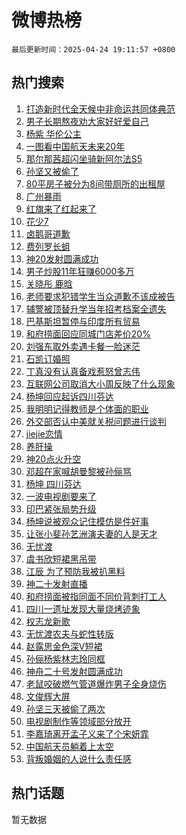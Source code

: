# 微博热榜

`最后更新时间：2025-04-24 19:11:57 +0800`

## 热门搜索

1. [打造新时代全天候中非命运共同体典范](https://m.weibo.cn/search?containerid=100103type%3D1%26t%3D10%26q%3D%23%E6%89%93%E9%80%A0%E6%96%B0%E6%97%B6%E4%BB%A3%E5%85%A8%E5%A4%A9%E5%80%99%E4%B8%AD%E9%9D%9E%E5%91%BD%E8%BF%90%E5%85%B1%E5%90%8C%E4%BD%93%E5%85%B8%E8%8C%83%23&stream_entry_id=51&isnewpage=1&extparam=seat%3D1%26dgr%3D0%26pos%3D0%26stream_entry_id%3D51%26c_type%3D51%26filter_type%3Drealtimehot%26cate%3D10103%26q%3D%2523%25E6%2589%2593%25E9%2580%25A0%25E6%2596%25B0%25E6%2597%25B6%25E4%25BB%25A3%25E5%2585%25A8%25E5%25A4%25A9%25E5%2580%2599%25E4%25B8%25AD%25E9%259D%259E%25E5%2591%25BD%25E8%25BF%2590%25E5%2585%25B1%25E5%2590%258C%25E4%25BD%2593%25E5%2585%25B8%25E8%258C%2583%2523%26display_time%3D1745493115%26pre_seqid%3D17454931158450322228631)
1. [男子长期熬夜劝大家好好爱自己](https://m.weibo.cn/search?containerid=100103type%3D1%26t%3D10%26q%3D%23%E7%94%B7%E5%AD%90%E9%95%BF%E6%9C%9F%E7%86%AC%E5%A4%9C%E5%8A%9D%E5%A4%A7%E5%AE%B6%E5%A5%BD%E5%A5%BD%E7%88%B1%E8%87%AA%E5%B7%B1%23&stream_entry_id=31&isnewpage=1&extparam=seat%3D1%26filter_type%3Drealtimehot%26lcate%3D5001%26band_rank%3D1%26cate%3D5001%26q%3D%2523%25E7%2594%25B7%25E5%25AD%2590%25E9%2595%25BF%25E6%259C%259F%25E7%2586%25AC%25E5%25A4%259C%25E5%258A%259D%25E5%25A4%25A7%25E5%25AE%25B6%25E5%25A5%25BD%25E5%25A5%25BD%25E7%2588%25B1%25E8%2587%25AA%25E5%25B7%25B1%2523%26dgr%3D0%26pos%3D0%26stream_entry_id%3D31%26realpos%3D1%26flag%3D1%26c_type%3D31%26display_time%3D1745493115%26pre_seqid%3D17454931158450322228631)
1. [杨紫 华伦公主](https://m.weibo.cn/search?containerid=100103type%3D1%26t%3D10%26q%3D%E6%9D%A8%E7%B4%AB+%E5%8D%8E%E4%BC%A6%E5%85%AC%E4%B8%BB&stream_entry_id=31&isnewpage=1&extparam=seat%3D1%26filter_type%3Drealtimehot%26lcate%3D5001%26band_rank%3D2%26cate%3D5001%26q%3D%25E6%259D%25A8%25E7%25B4%25AB%2520%25E5%258D%258E%25E4%25BC%25A6%25E5%2585%25AC%25E4%25B8%25BB%26dgr%3D0%26pos%3D1%26stream_entry_id%3D31%26realpos%3D2%26flag%3D1%26c_type%3D31%26display_time%3D1745493115%26pre_seqid%3D17454931158450322228631)
1. [一图看中国航天未来20年](https://m.weibo.cn/search?containerid=100103type%3D1%26t%3D10%26q%3D%23%E4%B8%80%E5%9B%BE%E7%9C%8B%E4%B8%AD%E5%9B%BD%E8%88%AA%E5%A4%A9%E6%9C%AA%E6%9D%A520%E5%B9%B4%23&stream_entry_id=31&isnewpage=1&extparam=seat%3D1%26filter_type%3Drealtimehot%26lcate%3D5001%26band_rank%3D3%26cate%3D5001%26q%3D%2523%25E4%25B8%2580%25E5%259B%25BE%25E7%259C%258B%25E4%25B8%25AD%25E5%259B%25BD%25E8%2588%25AA%25E5%25A4%25A9%25E6%259C%25AA%25E6%259D%25A520%25E5%25B9%25B4%2523%26dgr%3D0%26pos%3D2%26stream_entry_id%3D31%26realpos%3D3%26flag%3D1%26c_type%3D31%26display_time%3D1745493115%26pre_seqid%3D17454931158450322228631)
1. [那尔那茜超闪坐骑新阿尔法S5](https://m.weibo.cn/search?containerid=100103type%3D1%26t%3D10%26q%3D%23%E9%82%A3%E5%B0%94%E9%82%A3%E8%8C%9C%E8%B6%85%E9%97%AA%E5%9D%90%E9%AA%91%E6%96%B0%E9%98%BF%E5%B0%94%E6%B3%95S5%23&stream_entry_id=31&isnewpage=1&extparam=seat%3D1%26filter_type%3Drealtimehot%26lcate%3D5001%26c_type%3D31%26cate%3D5001%26q%3D%2523%25E9%2582%25A3%25E5%25B0%2594%25E9%2582%25A3%25E8%258C%259C%25E8%25B6%2585%25E9%2597%25AA%25E5%259D%2590%25E9%25AA%2591%25E6%2596%25B0%25E9%2598%25BF%25E5%25B0%2594%25E6%25B3%2595S5%2523%26dgr%3D0%26pos%3D3%26stream_entry_id%3D31%26adid%3D283974%26topic_ad%3D1%26band_rank%3D4%26is_ad_pos%3D1%26display_time%3D1745493115%26pre_seqid%3D17454931158450322228631)
1. [孙坚又被偷了](https://m.weibo.cn/search?containerid=100103type%3D1%26t%3D10%26q%3D%23%E5%AD%99%E5%9D%9A%E5%8F%88%E8%A2%AB%E5%81%B7%E4%BA%86%23&stream_entry_id=31&isnewpage=1&extparam=seat%3D1%26filter_type%3Drealtimehot%26lcate%3D5001%26band_rank%3D4%26cate%3D5001%26q%3D%2523%25E5%25AD%2599%25E5%259D%259A%25E5%258F%2588%25E8%25A2%25AB%25E5%2581%25B7%25E4%25BA%2586%2523%26dgr%3D0%26pos%3D4%26stream_entry_id%3D31%26realpos%3D4%26flag%3D1%26c_type%3D31%26display_time%3D1745493115%26pre_seqid%3D17454931158450322228631)
1. [80平房子被分为8间带厕所的出租屋](https://m.weibo.cn/search?containerid=100103type%3D1%26t%3D10%26q%3D%2380%E5%B9%B3%E6%88%BF%E5%AD%90%E8%A2%AB%E5%88%86%E4%B8%BA8%E9%97%B4%E5%B8%A6%E5%8E%95%E6%89%80%E7%9A%84%E5%87%BA%E7%A7%9F%E5%B1%8B%23&stream_entry_id=31&isnewpage=1&extparam=seat%3D1%26filter_type%3Drealtimehot%26lcate%3D5001%26band_rank%3D5%26cate%3D5001%26q%3D%252380%25E5%25B9%25B3%25E6%2588%25BF%25E5%25AD%2590%25E8%25A2%25AB%25E5%2588%2586%25E4%25B8%25BA8%25E9%2597%25B4%25E5%25B8%25A6%25E5%258E%2595%25E6%2589%2580%25E7%259A%2584%25E5%2587%25BA%25E7%25A7%259F%25E5%25B1%258B%2523%26dgr%3D0%26pos%3D5%26stream_entry_id%3D31%26realpos%3D5%26flag%3D1%26c_type%3D31%26display_time%3D1745493115%26pre_seqid%3D17454931158450322228631)
1. [广州暴雨](https://m.weibo.cn/search?containerid=100103type%3D1%26t%3D10%26q%3D%E5%B9%BF%E5%B7%9E%E6%9A%B4%E9%9B%A8&stream_entry_id=31&isnewpage=1&extparam=seat%3D1%26filter_type%3Drealtimehot%26lcate%3D5001%26band_rank%3D6%26cate%3D5001%26q%3D%25E5%25B9%25BF%25E5%25B7%259E%25E6%259A%25B4%25E9%259B%25A8%26dgr%3D0%26pos%3D6%26stream_entry_id%3D31%26realpos%3D6%26flag%3D1%26c_type%3D31%26display_time%3D1745493115%26pre_seqid%3D17454931158450322228631)
1. [红旗来了红起来了](https://m.weibo.cn/search?containerid=100103type%3D1%26t%3D10%26q%3D%23%E7%BA%A2%E6%97%97%E6%9D%A5%E4%BA%86%E7%BA%A2%E8%B5%B7%E6%9D%A5%E4%BA%86%23&stream_entry_id=31&isnewpage=1&extparam=seat%3D1%26filter_type%3Drealtimehot%26lcate%3D5001%26c_type%3D31%26cate%3D5001%26q%3D%2523%25E7%25BA%25A2%25E6%2597%2597%25E6%259D%25A5%25E4%25BA%2586%25E7%25BA%25A2%25E8%25B5%25B7%25E6%259D%25A5%25E4%25BA%2586%2523%26dgr%3D0%26pos%3D7%26stream_entry_id%3D31%26adid%3D283701%26topic_ad%3D1%26band_rank%3D7%26is_ad_pos%3D1%26display_time%3D1745493115%26pre_seqid%3D17454931158450322228631)
1. [花少7](https://m.weibo.cn/search?containerid=100103type%3D1%26t%3D10%26q%3D%E8%8A%B1%E5%B0%917&stream_entry_id=31&isnewpage=1&extparam=seat%3D1%26filter_type%3Drealtimehot%26lcate%3D5001%26band_rank%3D7%26cate%3D5001%26q%3D%25E8%258A%25B1%25E5%25B0%25917%26dgr%3D0%26pos%3D8%26stream_entry_id%3D31%26realpos%3D7%26flag%3D1%26c_type%3D31%26display_time%3D1745493115%26pre_seqid%3D17454931158450322228631)
1. [卤鹅哥道歉](https://m.weibo.cn/search?containerid=100103type%3D1%26t%3D10%26q%3D%23%E5%8D%A4%E9%B9%85%E5%93%A5%E9%81%93%E6%AD%89%23&stream_entry_id=31&isnewpage=1&extparam=seat%3D1%26filter_type%3Drealtimehot%26lcate%3D5001%26band_rank%3D8%26cate%3D5001%26q%3D%2523%25E5%258D%25A4%25E9%25B9%2585%25E5%2593%25A5%25E9%2581%2593%25E6%25AD%2589%2523%26dgr%3D0%26pos%3D9%26stream_entry_id%3D31%26realpos%3D8%26flag%3D2%26c_type%3D31%26display_time%3D1745493115%26pre_seqid%3D17454931158450322228631)
1. [费列罗长蛆](https://m.weibo.cn/search?containerid=100103type%3D1%26t%3D10%26q%3D%E8%B4%B9%E5%88%97%E7%BD%97%E9%95%BF%E8%9B%86&stream_entry_id=31&isnewpage=1&extparam=seat%3D1%26filter_type%3Drealtimehot%26lcate%3D5001%26band_rank%3D9%26cate%3D5001%26q%3D%25E8%25B4%25B9%25E5%2588%2597%25E7%25BD%2597%25E9%2595%25BF%25E8%259B%2586%26dgr%3D0%26pos%3D10%26stream_entry_id%3D31%26realpos%3D9%26flag%3D0%26c_type%3D31%26display_time%3D1745493115%26pre_seqid%3D17454931158450322228631)
1. [神20发射圆满成功](https://m.weibo.cn/search?containerid=100103type%3D1%26t%3D10%26q%3D%23%E7%A5%9E20%E5%8F%91%E5%B0%84%E5%9C%86%E6%BB%A1%E6%88%90%E5%8A%9F%23&stream_entry_id=31&isnewpage=1&extparam=seat%3D1%26filter_type%3Drealtimehot%26lcate%3D5001%26band_rank%3D10%26cate%3D5001%26q%3D%2523%25E7%25A5%259E20%25E5%258F%2591%25E5%25B0%2584%25E5%259C%2586%25E6%25BB%25A1%25E6%2588%2590%25E5%258A%259F%2523%26dgr%3D0%26pos%3D11%26stream_entry_id%3D31%26realpos%3D10%26flag%3D1%26c_type%3D31%26display_time%3D1745493115%26pre_seqid%3D17454931158450322228631)
1. [男子炒股11年狂赚6000多万](https://m.weibo.cn/search?containerid=100103type%3D1%26t%3D10%26q%3D%23%E7%94%B7%E5%AD%90%E7%82%92%E8%82%A111%E5%B9%B4%E7%8B%82%E8%B5%9A6000%E5%A4%9A%E4%B8%87%23&stream_entry_id=31&isnewpage=1&extparam=seat%3D1%26filter_type%3Drealtimehot%26lcate%3D5001%26band_rank%3D11%26cate%3D5001%26q%3D%2523%25E7%2594%25B7%25E5%25AD%2590%25E7%2582%2592%25E8%2582%25A111%25E5%25B9%25B4%25E7%258B%2582%25E8%25B5%259A6000%25E5%25A4%259A%25E4%25B8%2587%2523%26dgr%3D0%26pos%3D12%26stream_entry_id%3D31%26realpos%3D11%26flag%3D1%26c_type%3D31%26display_time%3D1745493115%26pre_seqid%3D17454931158450322228631)
1. [关晓彤 鹿晗](https://m.weibo.cn/search?containerid=100103type%3D1%26t%3D10%26q%3D%E5%85%B3%E6%99%93%E5%BD%A4+%E9%B9%BF%E6%99%97&stream_entry_id=31&isnewpage=1&extparam=seat%3D1%26filter_type%3Drealtimehot%26lcate%3D5001%26band_rank%3D12%26cate%3D5001%26q%3D%25E5%2585%25B3%25E6%2599%2593%25E5%25BD%25A4%2520%25E9%25B9%25BF%25E6%2599%2597%26dgr%3D0%26pos%3D13%26stream_entry_id%3D31%26realpos%3D12%26flag%3D2%26c_type%3D31%26display_time%3D1745493115%26pre_seqid%3D17454931158450322228631)
1. [老师要求犯错学生当众道歉不该成被告](https://m.weibo.cn/search?containerid=100103type%3D1%26t%3D10%26q%3D%E8%80%81%E5%B8%88%E8%A6%81%E6%B1%82%E7%8A%AF%E9%94%99%E5%AD%A6%E7%94%9F%E5%BD%93%E4%BC%97%E9%81%93%E6%AD%89%E4%B8%8D%E8%AF%A5%E6%88%90%E8%A2%AB%E5%91%8A&stream_entry_id=31&isnewpage=1&extparam=seat%3D1%26filter_type%3Drealtimehot%26lcate%3D5001%26band_rank%3D13%26cate%3D5001%26q%3D%25E8%2580%2581%25E5%25B8%2588%25E8%25A6%2581%25E6%25B1%2582%25E7%258A%25AF%25E9%2594%2599%25E5%25AD%25A6%25E7%2594%259F%25E5%25BD%2593%25E4%25BC%2597%25E9%2581%2593%25E6%25AD%2589%25E4%25B8%258D%25E8%25AF%25A5%25E6%2588%2590%25E8%25A2%25AB%25E5%2591%258A%26dgr%3D0%26pos%3D14%26stream_entry_id%3D31%26realpos%3D13%26flag%3D1%26c_type%3D31%26display_time%3D1745493115%26pre_seqid%3D17454931158450322228631)
1. [辅警被顶替升学当年招考档案全遗失](https://m.weibo.cn/search?containerid=100103type%3D1%26t%3D10%26q%3D%23%E8%BE%85%E8%AD%A6%E8%A2%AB%E9%A1%B6%E6%9B%BF%E5%8D%87%E5%AD%A6%E5%BD%93%E5%B9%B4%E6%8B%9B%E8%80%83%E6%A1%A3%E6%A1%88%E5%85%A8%E9%81%97%E5%A4%B1%23&stream_entry_id=31&isnewpage=1&extparam=seat%3D1%26filter_type%3Drealtimehot%26lcate%3D5001%26band_rank%3D14%26cate%3D5001%26q%3D%2523%25E8%25BE%2585%25E8%25AD%25A6%25E8%25A2%25AB%25E9%25A1%25B6%25E6%259B%25BF%25E5%258D%2587%25E5%25AD%25A6%25E5%25BD%2593%25E5%25B9%25B4%25E6%258B%259B%25E8%2580%2583%25E6%25A1%25A3%25E6%25A1%2588%25E5%2585%25A8%25E9%2581%2597%25E5%25A4%25B1%2523%26dgr%3D0%26pos%3D15%26stream_entry_id%3D31%26realpos%3D14%26flag%3D1%26c_type%3D31%26display_time%3D1745493115%26pre_seqid%3D17454931158450322228631)
1. [巴基斯坦暂停与印度所有贸易](https://m.weibo.cn/search?containerid=100103type%3D1%26t%3D10%26q%3D%23%E5%B7%B4%E5%9F%BA%E6%96%AF%E5%9D%A6%E6%9A%82%E5%81%9C%E4%B8%8E%E5%8D%B0%E5%BA%A6%E6%89%80%E6%9C%89%E8%B4%B8%E6%98%93%23&stream_entry_id=31&isnewpage=1&extparam=seat%3D1%26filter_type%3Drealtimehot%26lcate%3D5001%26band_rank%3D15%26cate%3D5001%26q%3D%2523%25E5%25B7%25B4%25E5%259F%25BA%25E6%2596%25AF%25E5%259D%25A6%25E6%259A%2582%25E5%2581%259C%25E4%25B8%258E%25E5%258D%25B0%25E5%25BA%25A6%25E6%2589%2580%25E6%259C%2589%25E8%25B4%25B8%25E6%2598%2593%2523%26dgr%3D0%26pos%3D16%26stream_entry_id%3D31%26realpos%3D15%26flag%3D1%26c_type%3D31%26display_time%3D1745493115%26pre_seqid%3D17454931158450322228631)
1. [和府捞面回应同城门店差价20%](https://m.weibo.cn/search?containerid=100103type%3D1%26t%3D10%26q%3D%23%E5%92%8C%E5%BA%9C%E6%8D%9E%E9%9D%A2%E5%9B%9E%E5%BA%94%E5%90%8C%E5%9F%8E%E9%97%A8%E5%BA%97%E5%B7%AE%E4%BB%B720%25%23&stream_entry_id=31&isnewpage=1&extparam=seat%3D1%26filter_type%3Drealtimehot%26lcate%3D5001%26band_rank%3D16%26cate%3D5001%26q%3D%2523%25E5%2592%258C%25E5%25BA%259C%25E6%258D%259E%25E9%259D%25A2%25E5%259B%259E%25E5%25BA%2594%25E5%2590%258C%25E5%259F%258E%25E9%2597%25A8%25E5%25BA%2597%25E5%25B7%25AE%25E4%25BB%25B720%2525%2523%26dgr%3D0%26pos%3D17%26stream_entry_id%3D31%26realpos%3D16%26flag%3D1%26c_type%3D31%26display_time%3D1745493115%26pre_seqid%3D17454931158450322228631)
1. [刘强东取外卖遇卡餐一脸迷茫](https://m.weibo.cn/search?containerid=100103type%3D1%26t%3D10%26q%3D%23%E5%88%98%E5%BC%BA%E4%B8%9C%E5%8F%96%E5%A4%96%E5%8D%96%E9%81%87%E5%8D%A1%E9%A4%90%E4%B8%80%E8%84%B8%E8%BF%B7%E8%8C%AB%23&stream_entry_id=31&isnewpage=1&extparam=seat%3D1%26filter_type%3Drealtimehot%26lcate%3D5001%26band_rank%3D17%26cate%3D5001%26q%3D%2523%25E5%2588%2598%25E5%25BC%25BA%25E4%25B8%259C%25E5%258F%2596%25E5%25A4%2596%25E5%258D%2596%25E9%2581%2587%25E5%258D%25A1%25E9%25A4%2590%25E4%25B8%2580%25E8%2584%25B8%25E8%25BF%25B7%25E8%258C%25AB%2523%26dgr%3D0%26pos%3D18%26stream_entry_id%3D31%26realpos%3D17%26flag%3D2%26c_type%3D31%26display_time%3D1745493115%26pre_seqid%3D17454931158450322228631)
1. [石凯订婚照](https://m.weibo.cn/search?containerid=100103type%3D1%26t%3D10%26q%3D%23%E7%9F%B3%E5%87%AF%E8%AE%A2%E5%A9%9A%E7%85%A7%23&stream_entry_id=31&isnewpage=1&extparam=seat%3D1%26filter_type%3Drealtimehot%26lcate%3D5001%26band_rank%3D18%26cate%3D5001%26q%3D%2523%25E7%259F%25B3%25E5%2587%25AF%25E8%25AE%25A2%25E5%25A9%259A%25E7%2585%25A7%2523%26dgr%3D0%26pos%3D19%26stream_entry_id%3D31%26realpos%3D18%26flag%3D2%26c_type%3D31%26display_time%3D1745493115%26pre_seqid%3D17454931158450322228631)
1. [丁真没有认真备戏惹怒曾志伟](https://m.weibo.cn/search?containerid=100103type%3D1%26t%3D10%26q%3D%E4%B8%81%E7%9C%9F%E6%B2%A1%E6%9C%89%E8%AE%A4%E7%9C%9F%E5%A4%87%E6%88%8F%E6%83%B9%E6%80%92%E6%9B%BE%E5%BF%97%E4%BC%9F&stream_entry_id=31&isnewpage=1&extparam=seat%3D1%26filter_type%3Drealtimehot%26lcate%3D5001%26band_rank%3D19%26cate%3D5001%26q%3D%25E4%25B8%2581%25E7%259C%259F%25E6%25B2%25A1%25E6%259C%2589%25E8%25AE%25A4%25E7%259C%259F%25E5%25A4%2587%25E6%2588%258F%25E6%2583%25B9%25E6%2580%2592%25E6%259B%25BE%25E5%25BF%2597%25E4%25BC%259F%26dgr%3D0%26pos%3D20%26stream_entry_id%3D31%26realpos%3D19%26flag%3D1%26c_type%3D31%26display_time%3D1745493115%26pre_seqid%3D17454931158450322228631)
1. [互联网公司取消大小周反映了什么现象](https://m.weibo.cn/search?containerid=100103type%3D1%26t%3D10%26q%3D%E4%BA%92%E8%81%94%E7%BD%91%E5%85%AC%E5%8F%B8%E5%8F%96%E6%B6%88%E5%A4%A7%E5%B0%8F%E5%91%A8%E5%8F%8D%E6%98%A0%E4%BA%86%E4%BB%80%E4%B9%88%E7%8E%B0%E8%B1%A1&stream_entry_id=31&isnewpage=1&extparam=seat%3D1%26filter_type%3Drealtimehot%26lcate%3D5001%26c_type%3D31%26cate%3D5001%26q%3D%25E4%25BA%2592%25E8%2581%2594%25E7%25BD%2591%25E5%2585%25AC%25E5%258F%25B8%25E5%258F%2596%25E6%25B6%2588%25E5%25A4%25A7%25E5%25B0%258F%25E5%2591%25A8%25E5%258F%258D%25E6%2598%25A0%25E4%25BA%2586%25E4%25BB%2580%25E4%25B9%2588%25E7%258E%25B0%25E8%25B1%25A1%26dgr%3D0%26pos%3D21%26stream_entry_id%3D31%26flag%3D1%26realpos%3D20%26is_ai_ask%3D1%26band_rank%3D20%26display_time%3D1745493115%26pre_seqid%3D17454931158450322228631)
1. [杨坤回应起诉四川芬达](https://m.weibo.cn/search?containerid=100103type%3D1%26t%3D10%26q%3D%23%E6%9D%A8%E5%9D%A4%E5%9B%9E%E5%BA%94%E8%B5%B7%E8%AF%89%E5%9B%9B%E5%B7%9D%E8%8A%AC%E8%BE%BE%23&stream_entry_id=31&isnewpage=1&extparam=seat%3D1%26filter_type%3Drealtimehot%26lcate%3D5001%26band_rank%3D21%26cate%3D5001%26q%3D%2523%25E6%259D%25A8%25E5%259D%25A4%25E5%259B%259E%25E5%25BA%2594%25E8%25B5%25B7%25E8%25AF%2589%25E5%259B%259B%25E5%25B7%259D%25E8%258A%25AC%25E8%25BE%25BE%2523%26dgr%3D0%26pos%3D22%26stream_entry_id%3D31%26realpos%3D21%26flag%3D1%26c_type%3D31%26display_time%3D1745493115%26pre_seqid%3D17454931158450322228631)
1. [我明明记得教师是个体面的职业](https://m.weibo.cn/search?containerid=100103type%3D1%26t%3D10%26q%3D%E6%88%91%E6%98%8E%E6%98%8E%E8%AE%B0%E5%BE%97%E6%95%99%E5%B8%88%E6%98%AF%E4%B8%AA%E4%BD%93%E9%9D%A2%E7%9A%84%E8%81%8C%E4%B8%9A&stream_entry_id=31&isnewpage=1&extparam=seat%3D1%26filter_type%3Drealtimehot%26lcate%3D5001%26band_rank%3D22%26cate%3D5001%26q%3D%25E6%2588%2591%25E6%2598%258E%25E6%2598%258E%25E8%25AE%25B0%25E5%25BE%2597%25E6%2595%2599%25E5%25B8%2588%25E6%2598%25AF%25E4%25B8%25AA%25E4%25BD%2593%25E9%259D%25A2%25E7%259A%2584%25E8%2581%258C%25E4%25B8%259A%26dgr%3D0%26pos%3D23%26stream_entry_id%3D31%26realpos%3D22%26flag%3D1%26c_type%3D31%26display_time%3D1745493115%26pre_seqid%3D17454931158450322228631)
1. [外交部否认中美就关税问题进行谈判](https://m.weibo.cn/search?containerid=100103type%3D1%26t%3D10%26q%3D%23%E5%A4%96%E4%BA%A4%E9%83%A8%E5%90%A6%E8%AE%A4%E4%B8%AD%E7%BE%8E%E5%B0%B1%E5%85%B3%E7%A8%8E%E9%97%AE%E9%A2%98%E8%BF%9B%E8%A1%8C%E8%B0%88%E5%88%A4%23&stream_entry_id=31&isnewpage=1&extparam=seat%3D1%26filter_type%3Drealtimehot%26lcate%3D5001%26band_rank%3D23%26cate%3D5001%26q%3D%2523%25E5%25A4%2596%25E4%25BA%25A4%25E9%2583%25A8%25E5%2590%25A6%25E8%25AE%25A4%25E4%25B8%25AD%25E7%25BE%258E%25E5%25B0%25B1%25E5%2585%25B3%25E7%25A8%258E%25E9%2597%25AE%25E9%25A2%2598%25E8%25BF%259B%25E8%25A1%258C%25E8%25B0%2588%25E5%2588%25A4%2523%26dgr%3D0%26pos%3D24%26stream_entry_id%3D31%26realpos%3D23%26flag%3D0%26c_type%3D31%26display_time%3D1745493115%26pre_seqid%3D17454931158450322228631)
1. [jiejie恋情](https://m.weibo.cn/search?containerid=100103type%3D1%26t%3D10%26q%3Djiejie%E6%81%8B%E6%83%85&stream_entry_id=31&isnewpage=1&extparam=seat%3D1%26filter_type%3Drealtimehot%26lcate%3D5001%26band_rank%3D24%26cate%3D5001%26q%3Djiejie%25E6%2581%258B%25E6%2583%2585%26dgr%3D0%26pos%3D25%26stream_entry_id%3D31%26realpos%3D24%26flag%3D2%26c_type%3D31%26display_time%3D1745493115%26pre_seqid%3D17454931158450322228631)
1. [养肝操](https://m.weibo.cn/search?containerid=100103type%3D1%26t%3D10%26q%3D%E5%85%BB%E8%82%9D%E6%93%8D&stream_entry_id=31&isnewpage=1&extparam=seat%3D1%26filter_type%3Drealtimehot%26lcate%3D5001%26band_rank%3D25%26cate%3D5001%26q%3D%25E5%2585%25BB%25E8%2582%259D%25E6%2593%258D%26dgr%3D0%26pos%3D26%26stream_entry_id%3D31%26realpos%3D25%26flag%3D1%26c_type%3D31%26display_time%3D1745493115%26pre_seqid%3D17454931158450322228631)
1. [神20点火升空](https://m.weibo.cn/search?containerid=100103type%3D1%26t%3D10%26q%3D%23%E7%A5%9E20%E7%82%B9%E7%81%AB%E5%8D%87%E7%A9%BA%23&stream_entry_id=31&isnewpage=1&extparam=seat%3D1%26filter_type%3Drealtimehot%26lcate%3D5001%26band_rank%3D26%26cate%3D5001%26q%3D%2523%25E7%25A5%259E20%25E7%2582%25B9%25E7%2581%25AB%25E5%258D%2587%25E7%25A9%25BA%2523%26dgr%3D0%26pos%3D27%26stream_entry_id%3D31%26realpos%3D26%26flag%3D0%26c_type%3D31%26display_time%3D1745493115%26pre_seqid%3D17454931158450322228631)
1. [邓超在家喊胡曼黎被孙俪骂](https://m.weibo.cn/search?containerid=100103type%3D1%26t%3D10%26q%3D%23%E9%82%93%E8%B6%85%E5%9C%A8%E5%AE%B6%E5%96%8A%E8%83%A1%E6%9B%BC%E9%BB%8E%E8%A2%AB%E5%AD%99%E4%BF%AA%E9%AA%82%23&stream_entry_id=31&isnewpage=1&extparam=seat%3D1%26filter_type%3Drealtimehot%26lcate%3D5001%26band_rank%3D27%26cate%3D5001%26q%3D%2523%25E9%2582%2593%25E8%25B6%2585%25E5%259C%25A8%25E5%25AE%25B6%25E5%2596%258A%25E8%2583%25A1%25E6%259B%25BC%25E9%25BB%258E%25E8%25A2%25AB%25E5%25AD%2599%25E4%25BF%25AA%25E9%25AA%2582%2523%26dgr%3D0%26pos%3D28%26stream_entry_id%3D31%26realpos%3D27%26flag%3D0%26c_type%3D31%26display_time%3D1745493115%26pre_seqid%3D17454931158450322228631)
1. [杨坤 四川芬达](https://m.weibo.cn/search?containerid=100103type%3D1%26t%3D10%26q%3D%E6%9D%A8%E5%9D%A4+%E5%9B%9B%E5%B7%9D%E8%8A%AC%E8%BE%BE&stream_entry_id=31&isnewpage=1&extparam=seat%3D1%26filter_type%3Drealtimehot%26lcate%3D5001%26band_rank%3D28%26cate%3D5001%26q%3D%25E6%259D%25A8%25E5%259D%25A4%2520%25E5%259B%259B%25E5%25B7%259D%25E8%258A%25AC%25E8%25BE%25BE%26dgr%3D0%26pos%3D29%26stream_entry_id%3D31%26realpos%3D28%26flag%3D1%26c_type%3D31%26display_time%3D1745493115%26pre_seqid%3D17454931158450322228631)
1. [一波电视剧要来了](https://m.weibo.cn/search?containerid=100103type%3D1%26t%3D10%26q%3D%23%E4%B8%80%E6%B3%A2%E7%94%B5%E8%A7%86%E5%89%A7%E8%A6%81%E6%9D%A5%E4%BA%86%23&stream_entry_id=31&isnewpage=1&extparam=seat%3D1%26filter_type%3Drealtimehot%26lcate%3D5001%26band_rank%3D29%26cate%3D5001%26q%3D%2523%25E4%25B8%2580%25E6%25B3%25A2%25E7%2594%25B5%25E8%25A7%2586%25E5%2589%25A7%25E8%25A6%2581%25E6%259D%25A5%25E4%25BA%2586%2523%26dgr%3D0%26pos%3D30%26stream_entry_id%3D31%26realpos%3D29%26flag%3D0%26c_type%3D31%26display_time%3D1745493115%26pre_seqid%3D17454931158450322228631)
1. [印巴紧张局势升级](https://m.weibo.cn/search?containerid=100103type%3D1%26t%3D10%26q%3D%E5%8D%B0%E5%B7%B4%E7%B4%A7%E5%BC%A0%E5%B1%80%E5%8A%BF%E5%8D%87%E7%BA%A7&stream_entry_id=31&isnewpage=1&extparam=seat%3D1%26filter_type%3Drealtimehot%26lcate%3D5001%26band_rank%3D30%26cate%3D5001%26q%3D%25E5%258D%25B0%25E5%25B7%25B4%25E7%25B4%25A7%25E5%25BC%25A0%25E5%25B1%2580%25E5%258A%25BF%25E5%258D%2587%25E7%25BA%25A7%26dgr%3D0%26pos%3D31%26stream_entry_id%3D31%26realpos%3D30%26flag%3D1%26c_type%3D31%26display_time%3D1745493115%26pre_seqid%3D17454931158450322228631)
1. [杨坤说被观众记住模仿是件好事](https://m.weibo.cn/search?containerid=100103type%3D1%26t%3D10%26q%3D%23%E6%9D%A8%E5%9D%A4%E8%AF%B4%E8%A2%AB%E8%A7%82%E4%BC%97%E8%AE%B0%E4%BD%8F%E6%A8%A1%E4%BB%BF%E6%98%AF%E4%BB%B6%E5%A5%BD%E4%BA%8B%23&stream_entry_id=31&isnewpage=1&extparam=seat%3D1%26filter_type%3Drealtimehot%26lcate%3D5001%26band_rank%3D31%26cate%3D5001%26q%3D%2523%25E6%259D%25A8%25E5%259D%25A4%25E8%25AF%25B4%25E8%25A2%25AB%25E8%25A7%2582%25E4%25BC%2597%25E8%25AE%25B0%25E4%25BD%258F%25E6%25A8%25A1%25E4%25BB%25BF%25E6%2598%25AF%25E4%25BB%25B6%25E5%25A5%25BD%25E4%25BA%258B%2523%26dgr%3D0%26pos%3D32%26stream_entry_id%3D31%26realpos%3D31%26flag%3D1%26c_type%3D31%26display_time%3D1745493115%26pre_seqid%3D17454931158450322228631)
1. [让张小斐孙艺洲演夫妻的人是天才](https://m.weibo.cn/search?containerid=100103type%3D1%26t%3D10%26q%3D%E8%AE%A9%E5%BC%A0%E5%B0%8F%E6%96%90%E5%AD%99%E8%89%BA%E6%B4%B2%E6%BC%94%E5%A4%AB%E5%A6%BB%E7%9A%84%E4%BA%BA%E6%98%AF%E5%A4%A9%E6%89%8D&stream_entry_id=31&isnewpage=1&extparam=seat%3D1%26filter_type%3Drealtimehot%26lcate%3D5001%26band_rank%3D32%26cate%3D5001%26q%3D%25E8%25AE%25A9%25E5%25BC%25A0%25E5%25B0%258F%25E6%2596%2590%25E5%25AD%2599%25E8%2589%25BA%25E6%25B4%25B2%25E6%25BC%2594%25E5%25A4%25AB%25E5%25A6%25BB%25E7%259A%2584%25E4%25BA%25BA%25E6%2598%25AF%25E5%25A4%25A9%25E6%2589%258D%26dgr%3D0%26pos%3D33%26stream_entry_id%3D31%26realpos%3D32%26flag%3D1%26c_type%3D31%26display_time%3D1745493115%26pre_seqid%3D17454931158450322228631)
1. [无忧渡](https://m.weibo.cn/search?containerid=100103type%3D1%26t%3D10%26q%3D%E6%97%A0%E5%BF%A7%E6%B8%A1&stream_entry_id=31&isnewpage=1&extparam=seat%3D1%26filter_type%3Drealtimehot%26lcate%3D5001%26band_rank%3D33%26cate%3D5001%26q%3D%25E6%2597%25A0%25E5%25BF%25A7%25E6%25B8%25A1%26dgr%3D0%26pos%3D34%26stream_entry_id%3D31%26realpos%3D33%26flag%3D1%26c_type%3D31%26display_time%3D1745493115%26pre_seqid%3D17454931158450322228631)
1. [虞书欣短裙黑吊带](https://m.weibo.cn/search?containerid=100103type%3D1%26t%3D10%26q%3D%23%E8%99%9E%E4%B9%A6%E6%AC%A3%E7%9F%AD%E8%A3%99%E9%BB%91%E5%90%8A%E5%B8%A6%23&stream_entry_id=31&isnewpage=1&extparam=seat%3D1%26filter_type%3Drealtimehot%26lcate%3D5001%26band_rank%3D34%26cate%3D5001%26q%3D%2523%25E8%2599%259E%25E4%25B9%25A6%25E6%25AC%25A3%25E7%259F%25AD%25E8%25A3%2599%25E9%25BB%2591%25E5%2590%258A%25E5%25B8%25A6%2523%26dgr%3D0%26pos%3D35%26stream_entry_id%3D31%26realpos%3D34%26flag%3D1%26c_type%3D31%26display_time%3D1745493115%26pre_seqid%3D17454931158450322228631)
1. [江辰 为了预防我被扒黑料](https://m.weibo.cn/search?containerid=100103type%3D1%26t%3D10%26q%3D%E6%B1%9F%E8%BE%B0+%E4%B8%BA%E4%BA%86%E9%A2%84%E9%98%B2%E6%88%91%E8%A2%AB%E6%89%92%E9%BB%91%E6%96%99&stream_entry_id=31&isnewpage=1&extparam=seat%3D1%26filter_type%3Drealtimehot%26lcate%3D5001%26band_rank%3D35%26cate%3D5001%26q%3D%25E6%25B1%259F%25E8%25BE%25B0%2520%25E4%25B8%25BA%25E4%25BA%2586%25E9%25A2%2584%25E9%2598%25B2%25E6%2588%2591%25E8%25A2%25AB%25E6%2589%2592%25E9%25BB%2591%25E6%2596%2599%26dgr%3D0%26pos%3D36%26stream_entry_id%3D31%26realpos%3D35%26flag%3D1%26c_type%3D31%26display_time%3D1745493115%26pre_seqid%3D17454931158450322228631)
1. [神二十发射直播](https://m.weibo.cn/search?containerid=100103type%3D1%26t%3D10%26q%3D%23%E7%A5%9E%E4%BA%8C%E5%8D%81%E5%8F%91%E5%B0%84%E7%9B%B4%E6%92%AD%23&stream_entry_id=31&isnewpage=1&extparam=seat%3D1%26filter_type%3Drealtimehot%26lcate%3D5001%26band_rank%3D36%26cate%3D5001%26q%3D%2523%25E7%25A5%259E%25E4%25BA%258C%25E5%258D%2581%25E5%258F%2591%25E5%25B0%2584%25E7%259B%25B4%25E6%2592%25AD%2523%26dgr%3D0%26pos%3D37%26stream_entry_id%3D31%26realpos%3D36%26flag%3D0%26c_type%3D31%26display_time%3D1745493115%26pre_seqid%3D17454931158450322228631)
1. [和府捞面被指同面不同价背刺打工人](https://m.weibo.cn/search?containerid=100103type%3D1%26t%3D10%26q%3D%23%E5%92%8C%E5%BA%9C%E6%8D%9E%E9%9D%A2%E8%A2%AB%E6%8C%87%E5%90%8C%E9%9D%A2%E4%B8%8D%E5%90%8C%E4%BB%B7%E8%83%8C%E5%88%BA%E6%89%93%E5%B7%A5%E4%BA%BA%23&stream_entry_id=31&isnewpage=1&extparam=seat%3D1%26filter_type%3Drealtimehot%26lcate%3D5001%26band_rank%3D37%26cate%3D5001%26q%3D%2523%25E5%2592%258C%25E5%25BA%259C%25E6%258D%259E%25E9%259D%25A2%25E8%25A2%25AB%25E6%258C%2587%25E5%2590%258C%25E9%259D%25A2%25E4%25B8%258D%25E5%2590%258C%25E4%25BB%25B7%25E8%2583%258C%25E5%2588%25BA%25E6%2589%2593%25E5%25B7%25A5%25E4%25BA%25BA%2523%26dgr%3D0%26pos%3D38%26stream_entry_id%3D31%26realpos%3D37%26flag%3D0%26c_type%3D31%26display_time%3D1745493115%26pre_seqid%3D17454931158450322228631)
1. [四川一遗址发现大量烧烤迹象](https://m.weibo.cn/search?containerid=100103type%3D1%26t%3D10%26q%3D%23%E5%9B%9B%E5%B7%9D%E4%B8%80%E9%81%97%E5%9D%80%E5%8F%91%E7%8E%B0%E5%A4%A7%E9%87%8F%E7%83%A7%E7%83%A4%E8%BF%B9%E8%B1%A1%23&stream_entry_id=31&isnewpage=1&extparam=seat%3D1%26filter_type%3Drealtimehot%26lcate%3D5001%26band_rank%3D38%26cate%3D5001%26q%3D%2523%25E5%259B%259B%25E5%25B7%259D%25E4%25B8%2580%25E9%2581%2597%25E5%259D%2580%25E5%258F%2591%25E7%258E%25B0%25E5%25A4%25A7%25E9%2587%258F%25E7%2583%25A7%25E7%2583%25A4%25E8%25BF%25B9%25E8%25B1%25A1%2523%26dgr%3D0%26pos%3D39%26stream_entry_id%3D31%26realpos%3D38%26flag%3D1%26c_type%3D31%26display_time%3D1745493115%26pre_seqid%3D17454931158450322228631)
1. [权志龙新歌](https://m.weibo.cn/search?containerid=100103type%3D1%26t%3D10%26q%3D%E6%9D%83%E5%BF%97%E9%BE%99%E6%96%B0%E6%AD%8C&stream_entry_id=31&isnewpage=1&extparam=seat%3D1%26filter_type%3Drealtimehot%26lcate%3D5001%26band_rank%3D39%26cate%3D5001%26q%3D%25E6%259D%2583%25E5%25BF%2597%25E9%25BE%2599%25E6%2596%25B0%25E6%25AD%258C%26dgr%3D0%26pos%3D40%26stream_entry_id%3D31%26realpos%3D39%26flag%3D1%26c_type%3D31%26display_time%3D1745493115%26pre_seqid%3D17454931158450322228631)
1. [无忧渡农夫与蛇性转版](https://m.weibo.cn/search?containerid=100103type%3D1%26t%3D10%26q%3D%E6%97%A0%E5%BF%A7%E6%B8%A1%E5%86%9C%E5%A4%AB%E4%B8%8E%E8%9B%87%E6%80%A7%E8%BD%AC%E7%89%88&stream_entry_id=31&isnewpage=1&extparam=seat%3D1%26filter_type%3Drealtimehot%26lcate%3D5001%26band_rank%3D40%26cate%3D5001%26q%3D%25E6%2597%25A0%25E5%25BF%25A7%25E6%25B8%25A1%25E5%2586%259C%25E5%25A4%25AB%25E4%25B8%258E%25E8%259B%2587%25E6%2580%25A7%25E8%25BD%25AC%25E7%2589%2588%26dgr%3D0%26pos%3D41%26stream_entry_id%3D31%26realpos%3D40%26flag%3D1%26c_type%3D31%26display_time%3D1745493115%26pre_seqid%3D17454931158450322228631)
1. [赵露思金色深V短裙](https://m.weibo.cn/search?containerid=100103type%3D1%26t%3D10%26q%3D%23%E8%B5%B5%E9%9C%B2%E6%80%9D%E9%87%91%E8%89%B2%E6%B7%B1V%E7%9F%AD%E8%A3%99%23&stream_entry_id=31&isnewpage=1&extparam=seat%3D1%26filter_type%3Drealtimehot%26lcate%3D5001%26band_rank%3D41%26cate%3D5001%26q%3D%2523%25E8%25B5%25B5%25E9%259C%25B2%25E6%2580%259D%25E9%2587%2591%25E8%2589%25B2%25E6%25B7%25B1V%25E7%259F%25AD%25E8%25A3%2599%2523%26dgr%3D0%26pos%3D42%26stream_entry_id%3D31%26realpos%3D41%26flag%3D0%26c_type%3D31%26display_time%3D1745493115%26pre_seqid%3D17454931158450322228631)
1. [孙俪杨紫林志玲同框](https://m.weibo.cn/search?containerid=100103type%3D1%26t%3D10%26q%3D%23%E5%AD%99%E4%BF%AA%E6%9D%A8%E7%B4%AB%E6%9E%97%E5%BF%97%E7%8E%B2%E5%90%8C%E6%A1%86%23&stream_entry_id=31&isnewpage=1&extparam=seat%3D1%26filter_type%3Drealtimehot%26lcate%3D5001%26band_rank%3D42%26cate%3D5001%26q%3D%2523%25E5%25AD%2599%25E4%25BF%25AA%25E6%259D%25A8%25E7%25B4%25AB%25E6%259E%2597%25E5%25BF%2597%25E7%258E%25B2%25E5%2590%258C%25E6%25A1%2586%2523%26dgr%3D0%26pos%3D43%26stream_entry_id%3D31%26realpos%3D42%26flag%3D1%26c_type%3D31%26display_time%3D1745493115%26pre_seqid%3D17454931158450322228631)
1. [神舟二十号发射圆满成功](https://m.weibo.cn/search?containerid=100103type%3D1%26t%3D10%26q%3D%23%E7%A5%9E%E8%88%9F%E4%BA%8C%E5%8D%81%E5%8F%B7%E5%8F%91%E5%B0%84%E5%9C%86%E6%BB%A1%E6%88%90%E5%8A%9F%23&stream_entry_id=31&isnewpage=1&extparam=seat%3D1%26filter_type%3Drealtimehot%26lcate%3D5001%26band_rank%3D43%26cate%3D5001%26q%3D%2523%25E7%25A5%259E%25E8%2588%259F%25E4%25BA%258C%25E5%258D%2581%25E5%258F%25B7%25E5%258F%2591%25E5%25B0%2584%25E5%259C%2586%25E6%25BB%25A1%25E6%2588%2590%25E5%258A%259F%2523%26dgr%3D0%26pos%3D44%26stream_entry_id%3D31%26realpos%3D43%26flag%3D1%26c_type%3D31%26display_time%3D1745493115%26pre_seqid%3D17454931158450322228631)
1. [老鼠咬破燃气管道爆炸男子全身烧伤](https://m.weibo.cn/search?containerid=100103type%3D1%26t%3D10%26q%3D%23%E8%80%81%E9%BC%A0%E5%92%AC%E7%A0%B4%E7%87%83%E6%B0%94%E7%AE%A1%E9%81%93%E7%88%86%E7%82%B8%E7%94%B7%E5%AD%90%E5%85%A8%E8%BA%AB%E7%83%A7%E4%BC%A4%23&stream_entry_id=31&isnewpage=1&extparam=seat%3D1%26filter_type%3Drealtimehot%26lcate%3D5001%26band_rank%3D44%26cate%3D5001%26q%3D%2523%25E8%2580%2581%25E9%25BC%25A0%25E5%2592%25AC%25E7%25A0%25B4%25E7%2587%2583%25E6%25B0%2594%25E7%25AE%25A1%25E9%2581%2593%25E7%2588%2586%25E7%2582%25B8%25E7%2594%25B7%25E5%25AD%2590%25E5%2585%25A8%25E8%25BA%25AB%25E7%2583%25A7%25E4%25BC%25A4%2523%26dgr%3D0%26pos%3D45%26stream_entry_id%3D31%26realpos%3D44%26flag%3D0%26c_type%3D31%26display_time%3D1745493115%26pre_seqid%3D17454931158450322228631)
1. [文俊辉大屏](https://m.weibo.cn/search?containerid=100103type%3D1%26t%3D10%26q%3D%E6%96%87%E4%BF%8A%E8%BE%89%E5%A4%A7%E5%B1%8F&stream_entry_id=31&isnewpage=1&extparam=seat%3D1%26filter_type%3Drealtimehot%26lcate%3D5001%26band_rank%3D45%26cate%3D5001%26q%3D%25E6%2596%2587%25E4%25BF%258A%25E8%25BE%2589%25E5%25A4%25A7%25E5%25B1%258F%26dgr%3D0%26pos%3D46%26stream_entry_id%3D31%26realpos%3D45%26flag%3D1%26c_type%3D31%26display_time%3D1745493115%26pre_seqid%3D17454931158450322228631)
1. [孙坚三天被偷了两次](https://m.weibo.cn/search?containerid=100103type%3D1%26t%3D10%26q%3D%23%E5%AD%99%E5%9D%9A%E4%B8%89%E5%A4%A9%E8%A2%AB%E5%81%B7%E4%BA%86%E4%B8%A4%E6%AC%A1%23&stream_entry_id=31&isnewpage=1&extparam=seat%3D1%26filter_type%3Drealtimehot%26lcate%3D5001%26band_rank%3D46%26cate%3D5001%26q%3D%2523%25E5%25AD%2599%25E5%259D%259A%25E4%25B8%2589%25E5%25A4%25A9%25E8%25A2%25AB%25E5%2581%25B7%25E4%25BA%2586%25E4%25B8%25A4%25E6%25AC%25A1%2523%26dgr%3D0%26pos%3D47%26stream_entry_id%3D31%26realpos%3D46%26flag%3D1%26c_type%3D31%26display_time%3D1745493115%26pre_seqid%3D17454931158450322228631)
1. [电视剧制作等领域部分放开](https://m.weibo.cn/search?containerid=100103type%3D1%26t%3D10%26q%3D%23%E7%94%B5%E8%A7%86%E5%89%A7%E5%88%B6%E4%BD%9C%E7%AD%89%E9%A2%86%E5%9F%9F%E9%83%A8%E5%88%86%E6%94%BE%E5%BC%80%23&stream_entry_id=31&isnewpage=1&extparam=seat%3D1%26filter_type%3Drealtimehot%26lcate%3D5001%26band_rank%3D47%26cate%3D5001%26q%3D%2523%25E7%2594%25B5%25E8%25A7%2586%25E5%2589%25A7%25E5%2588%25B6%25E4%25BD%259C%25E7%25AD%2589%25E9%25A2%2586%25E5%259F%259F%25E9%2583%25A8%25E5%2588%2586%25E6%2594%25BE%25E5%25BC%2580%2523%26dgr%3D0%26pos%3D48%26stream_entry_id%3D31%26realpos%3D47%26flag%3D0%26c_type%3D31%26display_time%3D1745493115%26pre_seqid%3D17454931158450322228631)
1. [李嘉琦离开孟子义来了个宋妍霏](https://m.weibo.cn/search?containerid=100103type%3D1%26t%3D10%26q%3D%E6%9D%8E%E5%98%89%E7%90%A6%E7%A6%BB%E5%BC%80%E5%AD%9F%E5%AD%90%E4%B9%89%E6%9D%A5%E4%BA%86%E4%B8%AA%E5%AE%8B%E5%A6%8D%E9%9C%8F&stream_entry_id=31&isnewpage=1&extparam=seat%3D1%26filter_type%3Drealtimehot%26lcate%3D5001%26band_rank%3D48%26cate%3D5001%26q%3D%25E6%259D%258E%25E5%2598%2589%25E7%2590%25A6%25E7%25A6%25BB%25E5%25BC%2580%25E5%25AD%259F%25E5%25AD%2590%25E4%25B9%2589%25E6%259D%25A5%25E4%25BA%2586%25E4%25B8%25AA%25E5%25AE%258B%25E5%25A6%258D%25E9%259C%258F%26dgr%3D0%26pos%3D49%26stream_entry_id%3D31%26realpos%3D48%26flag%3D1%26c_type%3D31%26display_time%3D1745493115%26pre_seqid%3D17454931158450322228631)
1. [中国航天员躺着上太空](https://m.weibo.cn/search?containerid=100103type%3D1%26t%3D10%26q%3D%23%E4%B8%AD%E5%9B%BD%E8%88%AA%E5%A4%A9%E5%91%98%E8%BA%BA%E7%9D%80%E4%B8%8A%E5%A4%AA%E7%A9%BA%23&stream_entry_id=31&isnewpage=1&extparam=seat%3D1%26filter_type%3Drealtimehot%26lcate%3D5001%26band_rank%3D49%26cate%3D5001%26q%3D%2523%25E4%25B8%25AD%25E5%259B%25BD%25E8%2588%25AA%25E5%25A4%25A9%25E5%2591%2598%25E8%25BA%25BA%25E7%259D%2580%25E4%25B8%258A%25E5%25A4%25AA%25E7%25A9%25BA%2523%26dgr%3D0%26pos%3D50%26stream_entry_id%3D31%26realpos%3D49%26flag%3D1%26c_type%3D31%26display_time%3D1745493115%26pre_seqid%3D17454931158450322228631)
1. [背叛婚姻的人说什么责任感](https://m.weibo.cn/search?containerid=100103type%3D1%26t%3D10%26q%3D%E8%83%8C%E5%8F%9B%E5%A9%9A%E5%A7%BB%E7%9A%84%E4%BA%BA%E8%AF%B4%E4%BB%80%E4%B9%88%E8%B4%A3%E4%BB%BB%E6%84%9F&stream_entry_id=31&isnewpage=1&extparam=seat%3D1%26filter_type%3Drealtimehot%26lcate%3D5001%26band_rank%3D50%26cate%3D5001%26q%3D%25E8%2583%258C%25E5%258F%259B%25E5%25A9%259A%25E5%25A7%25BB%25E7%259A%2584%25E4%25BA%25BA%25E8%25AF%25B4%25E4%25BB%2580%25E4%25B9%2588%25E8%25B4%25A3%25E4%25BB%25BB%25E6%2584%259F%26dgr%3D0%26pos%3D51%26stream_entry_id%3D31%26realpos%3D50%26flag%3D1%26c_type%3D31%26display_time%3D1745493115%26pre_seqid%3D17454931158450322228631)

## 热门话题

暂无数据
